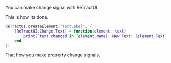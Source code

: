 You can make change signal with ReTractUI

This is how its done.

```lua
ReTractUI.createElement("TextLabel", {
    [ReTractUI.Change.Text] = function(element, text)
        print(`text changed in {element.Name}: New Text: {element.Text}`)
    end
})
```

That how you make property change signals.